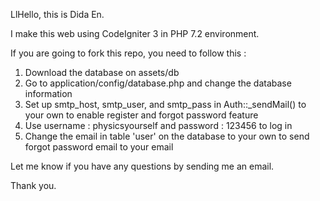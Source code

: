 LlHello, this is Dida En.

I make this web using CodeIgniter 3 in PHP 7.2 environment.

If you are going to fork this repo, you need to follow this :

1. Download the database on assets/db
2. Go to application/config/database.php and change the database information
3. Set up smtp_host, smtp_user, and smtp_pass in Auth::_sendMail() to your own to enable register and forgot password feature
4. Use username : physicsyourself and password : 123456 to log in
5. Change the email in table 'user' on the database to your own to send forgot password email to your email

Let me know if you have any questions by sending me an email.

Thank you.
